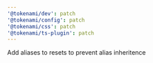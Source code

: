```yaml
---
'@tokenami/dev': patch
'@tokenami/config': patch
'@tokenami/css': patch
'@tokenami/ts-plugin': patch
---
```


Add aliases to resets to prevent alias inheritence

